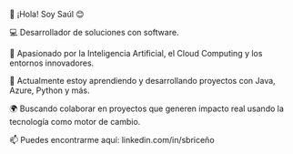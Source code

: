👋 ¡Hola! Soy Saúl 😊

💻 Desarrollador de soluciones con software.

🤖 Apasionado por la Inteligencia Artificial, el Cloud Computing y los entornos innovadores.

🌱 Actualmente estoy aprendiendo y desarrollando proyectos con Java, Azure, Python y más.

🌍 Buscando colaborar en proyectos que generen impacto real usando la tecnología como motor de cambio.

📫 Puedes encontrarme aquí: linkedin.com/in/sbriceño


<!---
AndreSaul16/AndreSaul16 is a ✨ special ✨ repository because its `README.md` (this file) appears on your GitHub profile.
You can click the Preview link to take a look at your changes.
--->
